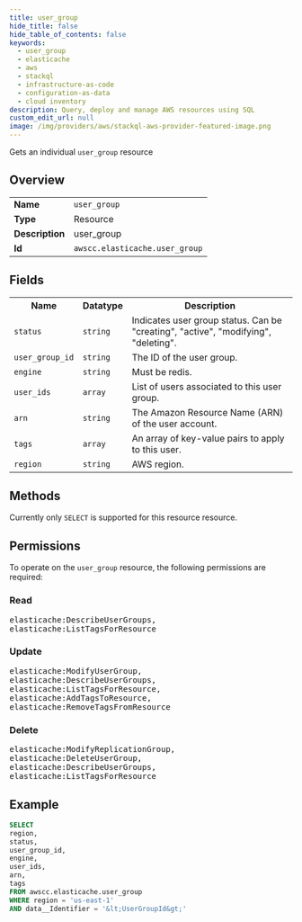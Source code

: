 ```yaml
---
title: user_group
hide_title: false
hide_table_of_contents: false
keywords:
  - user_group
  - elasticache
  - aws
  - stackql
  - infrastructure-as-code
  - configuration-as-data
  - cloud inventory
description: Query, deploy and manage AWS resources using SQL
custom_edit_url: null
image: /img/providers/aws/stackql-aws-provider-featured-image.png
---
```

Gets an individual <code>user_group</code> resource

## Overview
<table><tbody>
<tr><td><b>Name</b></td><td><code>user_group</code></td></tr>
<tr><td><b>Type</b></td><td>Resource</td></tr>
<tr><td><b>Description</b></td><td>user_group</td></tr>
<tr><td><b>Id</b></td><td><code>awscc.elasticache.user_group</code></td></tr>
</tbody></table>

## Fields
<table><tbody>
<tr><th>Name</th><th>Datatype</th><th>Description</th></tr>
<tr><td><code>status</code></td><td><code>string</code></td><td>Indicates user group status. Can be "creating", "active", "modifying", "deleting".</td></tr>
<tr><td><code>user_group_id</code></td><td><code>string</code></td><td>The ID of the user group.</td></tr>
<tr><td><code>engine</code></td><td><code>string</code></td><td>Must be redis.</td></tr>
<tr><td><code>user_ids</code></td><td><code>array</code></td><td>List of users associated to this user group.</td></tr>
<tr><td><code>arn</code></td><td><code>string</code></td><td>The Amazon Resource Name (ARN) of the user account.</td></tr>
<tr><td><code>tags</code></td><td><code>array</code></td><td>An array of key-value pairs to apply to this user.</td></tr>
<tr><td><code>region</code></td><td><code>string</code></td><td>AWS region.</td></tr>

</tbody></table>

## Methods
Currently only <code>SELECT</code> is supported for this resource resource.

## Permissions

To operate on the <code>user_group</code> resource, the following permissions are required:

### Read
<pre>
elasticache:DescribeUserGroups,
elasticache:ListTagsForResource</pre>

### Update
<pre>
elasticache:ModifyUserGroup,
elasticache:DescribeUserGroups,
elasticache:ListTagsForResource,
elasticache:AddTagsToResource,
elasticache:RemoveTagsFromResource</pre>

### Delete
<pre>
elasticache:ModifyReplicationGroup,
elasticache:DeleteUserGroup,
elasticache:DescribeUserGroups,
elasticache:ListTagsForResource</pre>


## Example
```sql
SELECT
region,
status,
user_group_id,
engine,
user_ids,
arn,
tags
FROM awscc.elasticache.user_group
WHERE region = 'us-east-1'
AND data__Identifier = '&lt;UserGroupId&gt;'
```
